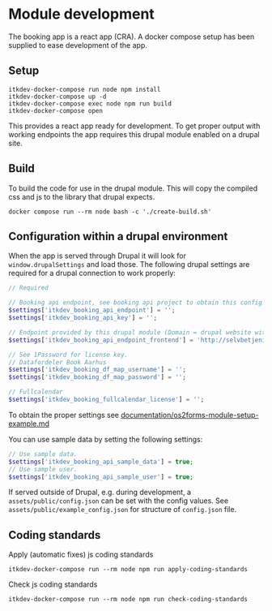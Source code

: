 # Module development

The booking app is a react app (CRA). A docker compose setup has been supplied to
ease development of the app.

## Setup

```shell
itkdev-docker-compose run node npm install
itkdev-docker-compose up -d
itkdev-docker-compose exec node npm run build
itkdev-docker-compose open
```

This provides a react app ready for development.
To get proper output with working endpoints the app
requires this drupal module enabled on a drupal site.

## Build

To build the code for use in the drupal module.
This will copy the compiled css and js to the library that drupal expects.

```shell
docker compose run --rm node bash -c './create-build.sh'
```

## Configuration within a drupal environment

When the app is served through Drupal it will look for
`window.drupalSettings` and load those. The following drupal settings
are required for a drupal connection to work properly:

```php
// Required

// Booking api endpoint, see booking api project to obtain this config
$settings['itkdev_booking_api_endpoint'] = '';
$settings['itkdev_booking_api_key'] = '';

// Endpoint provided by this drupal module (Domain = drupal website with webform)
$settings['itkdev_booking_api_endpoint_frontend'] = 'http://selvbetjening.local.itkdev.dk/';

// See 1Password for license key.
// Datafordeler Book Aarhus
$settings['itkdev_booking_df_map_username'] = '';
$settings['itkdev_booking_df_map_password'] = '';

// Fullcalendar
$settings['itkdev_booking_fullcalendar_license'] = '';
```

To obtain the proper settings see [documentation/os2forms-module-setup-example.md](os2forms-module-setup-example.md)

You can use sample data by setting the following settings:

```php
// Use sample data.
$settings['itkdev_booking_api_sample_data'] = true;
// Use sample user.
$settings['itkdev_booking_api_sample_user'] = true;
```

If served outside of Drupal, e.g. during development,
a `assets/public/config.json` can be set with the config values.
See `assets/public/example_config.json` for structure of `config.json` file.

## Coding standards

Apply (automatic fixes) js coding standards

```shell
itkdev-docker-compose run --rm node npm run apply-coding-standards
```

Check js coding standards

```shell
itkdev-docker-compose run --rm node npm run check-coding-standards
```
